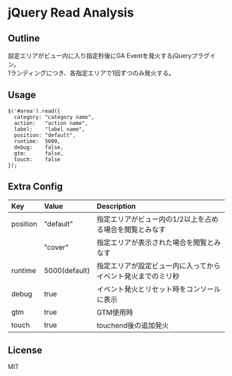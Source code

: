 # jQuery Read Analysis

## Outline
設定エリアがビュー内に入り指定秒後にGA Eventを発火するjQueryプラグイン。  
1ランディングにつき、各指定エリアで1回ずつのみ発火する。


## Usage
```
$('#area').read({
  category: "category name",
  action:   "action name",
  label:    "label name",
  position: "default",
  runtime:  5000,
  debug:    false,
  gtm:      false,
  touch:    false
});
```


## Extra Config
| Key      | Value         | Description |
|:---------|:--------------|:------------|
| position | "default"     | 指定エリアがビュー内の1/2以上を占める場合を閲覧とみなす     |
|          | "cover"       | 指定エリアが表示された場合を閲覧とみなす                  |
| runtime  | 5000(default) | 指定エリアが設定ビュー内に入ってからイベント発火までのミリ秒 |
| debug    | true          | イベント発火とリセット時をコンソールに表示                |
| gtm      | true          | GTM使用時                                           |
| touch    | true          | touchend後の追加発火                                 |      


## License

MIT
